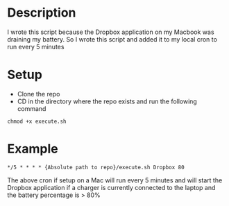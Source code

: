 # Description
I wrote this script because the Dropbox application on my Macbook was draining my battery. So I wrote this script and added it to my local cron to run every 5 minutes
# Setup
* Clone the repo
* CD in the directory where the repo exists and run the following command
```
chmod +x execute.sh
```
# Example
```
*/5 * * * * {Absolute path to repo}/execute.sh Dropbox 80
```
The above cron if setup on a Mac will run every 5 minutes and will start the Dropbox application if a charger is currently connected to the laptop and the battery percentage is > 80%

